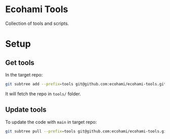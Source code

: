 # Ecohami Tools

Collection of tools and scripts.

# Setup

## Get tools

In the target repo:

```bash
git subtree add --prefix=tools git@github.com:ecohami/ecohami-tools.git main --squash
```

It will fetch the repo in `tools/` folder.

## Update tools

To update the code with `main` in target repo:

```bash
git subtree pull --prefix=tools git@github.com:ecohami/ecohami-tools.git main --squash
```